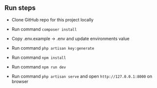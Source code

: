 ## Run steps
- Clone GitHub repo for this project locally
- Run command `composer install`
- Copy .env.example -> .env and  update environments value
- Run command `php artisan key:generate`

- Run command `npm install`
- Run command `npm run dev`
- Run command `php artisan serve` and open `http://127.0.0.1:8000` on browser
